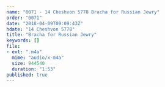 ```yaml
---
name: "0071 - 14 Cheshvon 5778 Bracha for Russian Jewry"
order: "0071"
date: "2018-04-09T09:09:43Z"
hdate: "14 Cheshvon 5778"
title: "Bracha for Russian Jewry"
keywords: []
file:
- ext: ".m4a"
  mime: "audio/x-m4a"
  size: 944540
  duration: "1:53"
published: true
---
```


